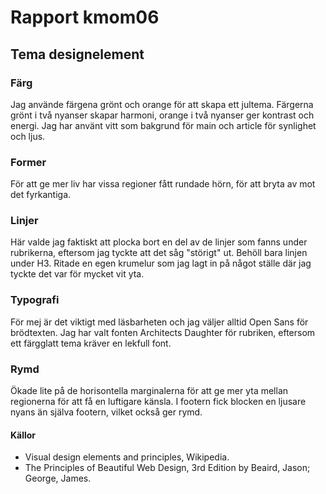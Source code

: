 ---
---
Rapport kmom06
=========================

## Tema designelement


### Färg

Jag använde färgena grönt och orange för att skapa ett jultema.
Färgerna grönt i två nyanser skapar harmoni, orange i två nyanser ger kontrast och energi. Jag har använt vitt som bakgrund för main och article för synlighet och ljus.


### Former

För att ge mer liv har vissa regioner fått rundade hörn, för att bryta av mot det fyrkantiga.


### Linjer

Här valde jag faktiskt att plocka bort en del av de linjer som fanns under rubrikerna, eftersom jag tyckte att det såg "störigt" ut. Behöll bara linjen under H3. Ritade en egen krumelur som jag lagt in på något ställe där jag tyckte det var för mycket vit yta.


### Typografi
För mej är det viktigt med läsbarheten och jag väljer alltid Open Sans för brödtexten. Jag har valt fonten Architects Daughter för rubriken, eftersom ett färgglatt tema kräver en lekfull font. 


### Rymd

Ökade lite på de horisontella marginalerna för att ge mer yta mellan regionerna för att få en luftigare känsla. I footern fick blocken en ljusare nyans än själva footern, vilket också ger rymd.


#### Källor
- Visual design elements and principles, Wikipedia.
- The Principles of Beautiful Web Design, 3rd Edition
by Beaird, Jason; George, James.


